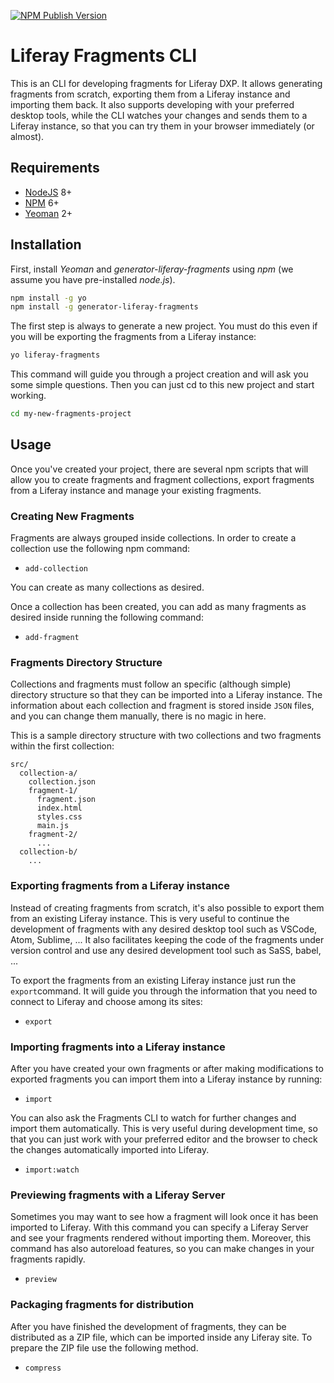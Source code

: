 [![NPM Publish Version][5]][6]

# Liferay Fragments CLI

This is an CLI for developing fragments for Liferay DXP. It allows generating
fragments from scratch, exporting them from a Liferay instance and importing
them back. It also supports developing with your preferred desktop tools, while
the CLI watches your changes and sends them to a Liferay instance, so that you
can try them in your browser immediately (or almost).

## Requirements

- [NodeJS][3] 8+
- [NPM][2] 6+
- [Yeoman][1] 2+

## Installation

First, install _Yeoman_ and _generator-liferay-fragments_ using _npm_
(we assume you have pre-installed _node.js_).

```bash
npm install -g yo
npm install -g generator-liferay-fragments
```

The first step is always to generate a new project. You must do this even if you
will be exporting the fragments from a Liferay instance:

```bash
yo liferay-fragments
```

This command will guide you through a project creation and will ask you some
simple questions. Then you can just cd to this new project and start working.

```bash
cd my-new-fragments-project
```

## Usage

Once you've created your project, there are several npm scripts that will allow
you to create fragments and fragment collections, export fragments from a
Liferay instance and manage your existing fragments.

### Creating New Fragments

Fragments are always grouped inside collections. In order to create a collection
use the following npm command:

- `add-collection`

You can create as many collections as desired.

Once a collection has been created, you can add as many fragments as desired
inside running the following command:

- `add-fragment`

### Fragments Directory Structure

Collections and fragments must follow an specific (although simple) directory
structure so that they can be imported into a Liferay instance. The information
about each collection and fragment is stored inside `JSON` files, and you can
change them manually, there is no magic in here.

This is a sample directory structure with two collections and two fragments
within the first collection:

```
src/
  collection-a/
    collection.json
    fragment-1/
      fragment.json
      index.html
      styles.css
      main.js
    fragment-2/
      ...
  collection-b/
    ...
```

### Exporting fragments from a Liferay instance

Instead of creating fragments from scratch, it's also possible to export them
from an existing Liferay instance. This is very useful to continue the
development of fragments with any desired desktop tool such as VSCode, Atom,
Sublime, ... It also facilitates keeping the code of the fragments under version
control and use any desired development tool such as SaSS, babel, ...

To export the fragments from an existing Liferay instance just run the
`export`command. It will guide you through the information that you need to
connect to Liferay and choose among its sites:

- `export`

### Importing fragments into a Liferay instance

After you have created your own fragments or after making modifications to
exported fragments you can import them into a Liferay instance by running:

- `import`

You can also ask the Fragments CLI to watch for further changes and import them
automatically. This is very useful during development time, so that you can just
work with your preferred editor and the browser to check the changes
automatically imported into Liferay.

- `import:watch`

### Previewing fragments with a Liferay Server

Sometimes you may want to see how a fragment will look once it has been imported
to Liferay. With this command you can specify a Liferay Server and see your
fragments rendered without importing them. Moreover, this command has also
autoreload features, so you can make changes in your fragments rapidly.

- `preview`

### Packaging fragments for distribution

After you have finished the development of fragments, they can be distributed as
a ZIP file, which can be imported inside any Liferay site. To prepare the ZIP
file use the following method.

- `compress`

[1]: https://yeoman.io
[2]: https://www.npmjs.com
[3]: https://nodejs.org
[4]: https://github.com/lerna
[5]: https://badge.fury.io/js/generator-liferay-fragments.svg?style=flat
[6]: https://www.npmjs.com/package/generator-liferay-fragments
